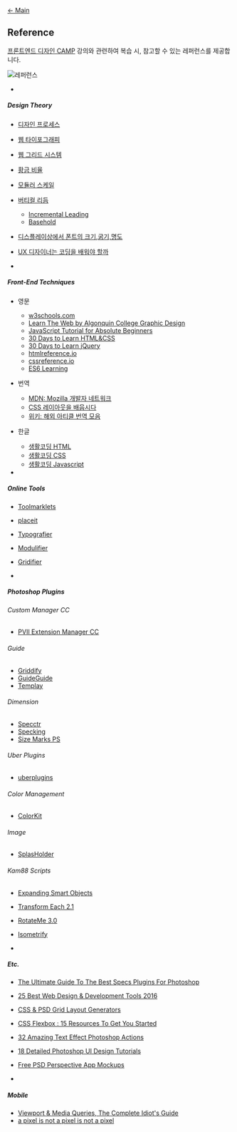 [← Main](README.md)

## Reference

[프론트엔드 디자인 CAMP](http://www.fastcampus.co.kr/dev_camp_dfep) 강의와 관련하여 복습 시, 참고할 수 있는 레퍼런스를 제공합니다.

![레퍼런스](Assets/dsgn_web_reference.png)

-

##### Design Theory
- [디자인 프로세스](https://github.com/yamoo9/PSD2HTML-CSS/wiki/%EB%94%94%EC%9E%90%EC%9D%B8-%ED%94%84%EB%A1%9C%EC%84%B8%EC%8A%A4)
- [웹 타이포그래피](https://github.com/yamoo9/PSD2HTML-CSS/wiki/%EC%9B%B9-%ED%83%80%EC%9D%B4%ED%8F%AC%EA%B7%B8%EB%9E%98%ED%94%BC)
- [웹 그리드 시스템](https://github.com/yamoo9/PSD2HTML-CSS/wiki/%EC%9B%B9-%EA%B7%B8%EB%A6%AC%EB%93%9C-%EC%8B%9C%EC%8A%A4%ED%85%9C)
- [황금 비율](https://github.com/yamoo9/PSD2HTML-CSS/wiki/%EC%9E%90%EC%97%B0-%EC%95%88%EC%97%90%EC%84%9C-%EC%B0%BE%EC%9D%80-%ED%99%A9%EA%B8%88-%EB%94%94%EC%9E%90%EC%9D%B8)
- [모듈러 스케일](http://type-scale.com/)
- [버티컬 리듬](https://24ways.org/2006/compose-to-a-vertical-rhythm)
    - [Incremental Leading](http://www.markboulton.co.uk/journal/incremental-leading)
    - [Basehold](http://www.basehold.it/)
- [디스플레이상에서 폰트의 크기,굵기,명도](http://yeun.github.io/2016/03/09/font-weight-and-color.html)
- [UX 디자이너는 코딩을 배워야 할까](http://story.pxd.co.kr/1142)

-

##### Front-End Techniques

- 영문
    - [w3schools.com](http://www.w3schools.com/)
    - [Learn The Web by Algonquin College Graphic Design](https://learn-the-web.algonquindesign.ca/topics/)
    - [JavaScript Tutorial for Absolute Beginners](https://www.youtube.com/watch?v=XL9Ri8pO68w)
    - [30 Days to Learn HTML&CSS](https://www.youtube.com/watch?v=yTHTo28hwTQ&list=PLgGbWId6zgaWZkPFI4Sc9QXDmmOWa1v5F)
    - [30 Days to Learn jQuery](https://www.youtube.com/watch?v=_ZYy4kof5Oo&list=PLuwqxbvf3olp-FNFjkdWyNvrh_DCkH_TA)
    - [htmlreference.io](http://htmlreference.io/)
    - [cssreference.io](http://cssreference.io/)
    - [ES6 Learning](https://github.com/ericdouglas/ES6-Learning)

- 번역
    - [MDN: Mozilla 개발자 네트워크](https://developer.mozilla.org/ko/)
    - [CSS 레이아웃을 배웁시다](http://ko.learnlayout.com/)
    - [위키: 해외 아티클 번역 모음](https://github.com/nolboo/nolboo.github.io/wiki)

- 한글
    - [생활코딩 HTML](https://opentutorials.org/course/2039)
    - [생활코딩 CSS](https://opentutorials.org/course/45/2)
    - [생활코딩 Javascript](https://opentutorials.org/course/1375)

-

##### Online Tools

- [Toolmarklets](http://www.toolmarklets.com/)
- [placeit](https://placeit.net/)
- [Typografier](http://typografier.web-dev.tools)
- [Modulifier](http://modulifier.web-dev.tools)
- [Gridifier](http://gridifier.web-dev.tools)

-

##### Photoshop Plugins

###### Custom Manager CC

- [PVII Extension Manager CC](http://projectseven.com/products/ex-man/info.htm)

###### Guide

- [Griddify](http://gelobi.org/griddify/)
- [GuideGuide](http://guideguide.me/)
- [Templay](http://templay.maketheweb.pl/)

###### Dimension

- [Specctr](https://www.specctr.com/)
- [Specking](http://www.wuwacorp.com/specking/)
- [Size Marks PS](https://github.com/romashamin/Size-Marks-PS)

###### Uber Plugins

- [uberplugins](http://uberplugins.cc/)

###### Color Management
- [ColorKit](http://colorkit.maketheweb.pl/)

###### Image

- [SplasHolder](http://splasholder.pixoil.com/)

###### Kam88 Scripts

- [Expanding Smart Objects](http://blog.kam88.com/en/expanding-smart-objects-script.html)
- [Transform Each 2.1](http://blog.kam88.com/en/transform-each-21-update.html)
- [RotateMe 3.0](http://blog.kam88.com/en/rotateme-30.html)
- [Isometrify](http://blog.kam88.com/en/isometrify.html)

-

##### Etc.

- [The Ultimate Guide To The Best Specs Plugins For Photoshop](http://blog.yummygum.com/post/99044078154/the-ultimate-guide-to-the-best-specs-plugins-for)
- [25 Best Web Design & Development Tools 2016](http://bashooka.com/coding/25-best-web-design-development-tools-2016/)
- [CSS & PSD Grid Layout Generators](http://bashooka.com/freebie/css-psd-grid-layout-generators/)
- [CSS Flexbox : 15 Resources To Get You Started](http://bashooka.com/coding/css-flexbox-15-resources-to-get-you-started/)
- [32 Amazing Text Effect Photoshop Actions](http://bashooka.com/photoshop/32-amazing-text-effect-photoshop-actions/)
- [18 Detailed Photoshop UI Design Tutorials](http://bashooka.com/photoshop/18-detailed-photoshop-ui-design-tutorials/)
- [Free PSD Perspective App Mockups](http://designmodo.com/perspective-app-mockups/)

-

##### Mobile

- [Viewport & Media Queries, The Complete Idiot's Guide](https://docs.google.com/presentation/d/1rmxwWa9P6_xHqonmh5ONXRS-jPc5XKbnv99Rjkhe04s/present?slide=id.i0)
- [a pixel is not a pixel is not a pixel](http://www.quirksmode.org/blog/archives/2010/04/a_pixel_is_not.html)



<!-- ### 컴포넌트 디자인

- 버튼(Buttons)
- 표(Tables)
- 폼(Forms)
  - 레이블(Label)
  - 컨트롤(Controls)
    - 인풋(Inputs)
      - 라디오(Radio)
      - 체크박스(Checkbox)
    - 텍스트 영역(Textarea)
    - 셀렉트 메뉴(Select Menu)

     by YEBO -->
